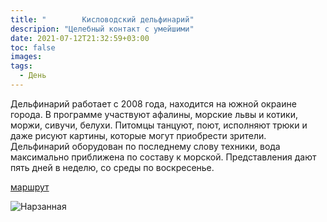 ```yaml
---
title: "		Кисловодский дельфинарий"
descripion: "Целебный контакт с умейшими"
date: 2021-07-12T21:32:59+03:00
toc: false
images:
tags:
  - День
---
```

Дельфинарий работает с 2008 года, находится на южной окраине города. В программе участвуют афалины, морские львы и котики, моржи, сивучи, белухи. Питомцы танцуют, поют, исполняют трюки и даже рисуют картины, которые могут приобрести зрители. Дельфинарий оборудован по последнему слову техники, вода максимально приближена по составу к морской. Представления дают пять дней в неделю, со среды по воскресенье.


[маршрут](https://goo.gl/maps/Rk9SLERHjjoVCwre6)

![Нарзанная](/img/kislovodskiy-delfinariy-700x466.jpg)
